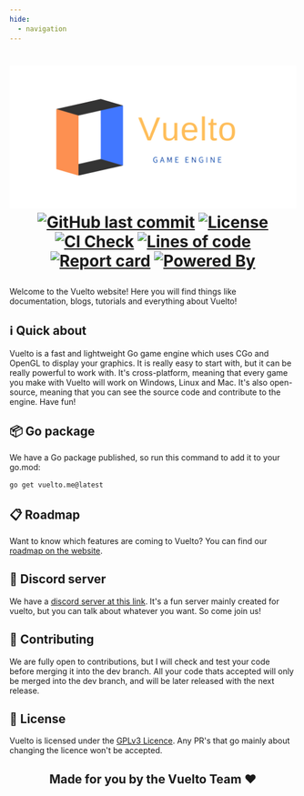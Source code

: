 ```yaml
---
hide:
  - navigation
---
```


<h1 align="center">
<p align="center">
<img width="1400" alt="banner" src="/logo/banner1.png">
  <a href="https://github.com/vuelto-org/vuelto"><img alt="GitHub last commit" src="https://img.shields.io/github/last-commit/vuelto-org/vuelto"></a>
  <a href="https://github.com/vuelto-org/license"><img alt="License" src="https://img.shields.io/badge/license-VLv1-blue"></a>
  <a href="https://github.com/vuelto-org/vuelto"><img alt="CI Check" src="https://github.com/vuelto-org/vuelto/actions/workflows/ci_check.yml/badge.svg"></a>
  <a href="https://github.com/vuelto-org/vuelto"><img alt="Lines of code" src="https://www.aschey.tech/tokei/github/vuelto-org/vuelto"></a>
  <a href="https://goreportcard.com/report/github.com/vuelto-org/vuelto"><img alt="Report card" src="https://goreportcard.com/badge/github.com/vuelto-org/vuelto"></a>
  <a href="https://www.opengl.org/Documentation/Specs.html"><img alt="Powered By" src="https://img.shields.io/badge/powered_by-GL_3.3-blue"></a>
</p>
</h1>

Welcome to the Vuelto website! Here you will find things like documentation, blogs, tutorials and everything about Vuelto!

## ℹ️  Quick about
Vuelto is a fast and lightweight Go game engine which uses CGo and OpenGL to display your graphics. It is really easy to start with, but it can be really powerful to work with. It's cross-platform, meaning that every game you make with Vuelto will work on Windows, Linux and Mac. It's also open-source, meaning that you can see the source code and contribute to the engine. Have fun!

## 📦 Go package
We have a Go package published, so run this command to add it to your go.mod:
```bash
go get vuelto.me@latest
```

## 📋 Roadmap
Want to know which features are coming to Vuelto? You can find our [roadmap on the website](https://vuelto-org.github.io/vuelto/roadmap/v1).

## 🎉 Discord server
We have a [discord server at this link](https://discord.gg/gZqdRXbbqg). It's a fun server mainly created for vuelto, but you can talk about whatever you want. So come join us!

## 🤝 Contributing
We are fully open to contributions, but I will check and test your code before merging it into the dev branch. All your code thats accepted will only be merged into the dev branch, and will be later released with the next release.

## 🔐 License
Vuelto is licensed under the [GPLv3 Licence](https://github.com/vuelto-org/vuelto/blob/latest/LICENSE.md). Any PR's that go mainly about changing the licence won't be accepted.

<h2 style="text-align: center;">Made for you by the Vuelto Team ❤️ </h2>


